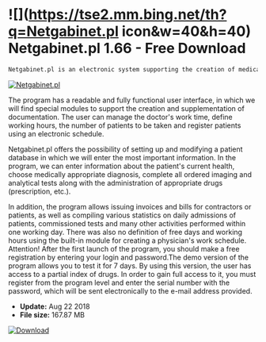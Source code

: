 # ![](https://tse2.mm.bing.net/th?q=Netgabinet.pl icon&w=40&h=40) Netgabinet.pl 1.66 - Free Download

```sh
Netgabinet.pl is an electronic system supporting the creation of medical records and prescribing medicines. The application facilitates and supports the creation of full medical documentation along with the registration of patients, a list of visits, issuing prescriptions, as well as generating medical reports and reports.
```
[![Netgabinet.pl](https://gallery.dpcdn.pl/imgc/Tools/9544/g_-_420x350_1.5_-_x20120802144447_00.jpg)](https://softexe.net/win/business/finance/netgabinet.pl:ahhf.html)

The program has a readable and fully functional user interface, in which we will find special modules to support the creation and supplementation of documentation. The user can manage the doctor's work time, define working hours, the number of patients to be taken and register patients using an electronic schedule.
 
 
 Netgabinet.pl offers the possibility of setting up and modifying a patient database in which we will enter the most important information. In the program, we can enter information about the patient's current health, choose medically appropriate diagnosis, complete all ordered imaging and analytical tests along with the administration of appropriate drugs (prescription, etc.). 
 
 
 In addition, the program allows issuing invoices and bills for contractors or patients, as well as compiling various statistics on daily admissions of patients, commissioned tests and many other activities performed within one working day. There was also no definition of free days and working hours using the built-in module for creating a physician's work schedule. 
 Attention!
 After the first launch of the program, you should make a free registration by entering your login and password.The demo version of the program allows you to test it for 7 days. By using this version, the user has access to a partial index of drugs. In order to gain full access to it, you must register from the program level and enter the serial number with the password, which will be sent electronically to the e-mail address provided.


- **Update:** Aug 22 2018
- **File size:** 167.87 MB

[![Download](https://cdn.softexe.net/static/img/download.png)](https://softexe.net/win/business/finance/netgabinet.pl:ahhf.html)

